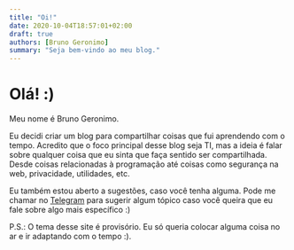 ```yaml
---
title: "Oi!"
date: 2020-10-04T18:57:01+02:00
draft: true
authors: [Bruno Geronimo]
summary: "Seja bem-vindo ao meu blog."
---
```


# Olá! :)

Meu nome é Bruno Geronimo.

Eu decidi criar um blog para compartilhar coisas que fui aprendendo com o tempo. Acredito que o foco principal desse blog seja TI, mas a ideia é falar sobre qualquer coisa que eu sinta que faça sentido ser compartilhada. Desde coisas relacionadas à programação até coisas como segurança na web, privacidade, utilidades, etc.

Eu também estou aberto a sugestões, caso você tenha alguma. Pode me chamar no [Telegram](https://t.me/brunogeronimo) para sugerir algum tópico caso você queira que eu fale sobre algo mais específico :)

P.S.: O tema desse site é provisório. Eu só queria colocar alguma coisa no ar e ir adaptando com o tempo :).